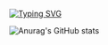 [![Typing SVG](https://readme-typing-svg.demolab.com?font=Fira+Code&pause=1000&color=468C4F&random=false&width=435&lines=Hello%2C+my+name+is+Amalia+Serban;Game+programmer;Always+learning+new+things)](https://git.io/typing-svg)



![Anurag's GitHub stats](https://github-readme-stats.vercel.app/api?username=anuraghazra&show=reviews,discussions_started,discussions_answered,prs_merged,prs_merged_percentage)
